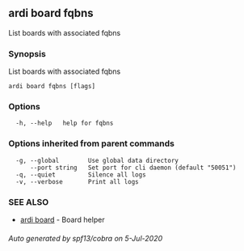## ardi board fqbns

List boards with associated fqbns

### Synopsis


List boards with associated fqbns

```
ardi board fqbns [flags]
```

### Options

```
  -h, --help   help for fqbns
```

### Options inherited from parent commands

```
  -g, --global        Use global data directory
      --port string   Set port for cli daemon (default "50051")
  -q, --quiet         Silence all logs
  -v, --verbose       Print all logs
```

### SEE ALSO

* [ardi board](ardi_board.md)	 - Board helper

###### Auto generated by spf13/cobra on 5-Jul-2020
